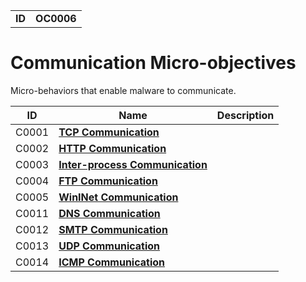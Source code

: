 |||
|---|---|
|**ID**|**OC0006**|


# Communication Micro-objectives #
Micro-behaviors that enable malware to communicate.

|ID|Name|Description|
|---|---|---|
|C0001|[**TCP Communication**](https://github.com/MBCProject/mbc-markdown/blob/master/micro-behaviors/communication/tcp-comm.md)||
|C0002|[**HTTP Communication**](https://github.com/MBCProject/mbc-markdown/blob/master/micro-behaviors/communication/http-comm.md)||
|C0003|[**Inter-process Communication**](https://github.com/MBCProject/mbc-markdown/blob/master/micro-behaviors/communication/inter-process.md)||
|C0004|[**FTP Communication**](https://github.com/MBCProject/mbc-markdown/blob/master/micro-behaviors/communication/ftp-comm.md)||
|C0005|[**WinINet Communication**](https://github.com/MBCProject/mbc-markdown/blob/master/micro-behaviors/communication/wininet.md)||
|C0011|[**DNS Communication**](https://github.com/MBCProject/mbc-markdown/blob/master/micro-behaviors/communication/dns-comm.md)||
|C0012|[**SMTP Communication**](https://github.com/MBCProject/mbc-markdown/blob/master/micro-behaviors/communication/smtp-comm.md)||
|C0013|[**UDP Communication**](https://github.com/MBCProject/mbc-markdown/blob/master/micro-behaviors/communication/udp-comm.md)||
|C0014|[**ICMP Communication**](https://github.com/MBCProject/mbc-markdown/blob/master/micro-behaviors/communication/icmp-comm.md)||
